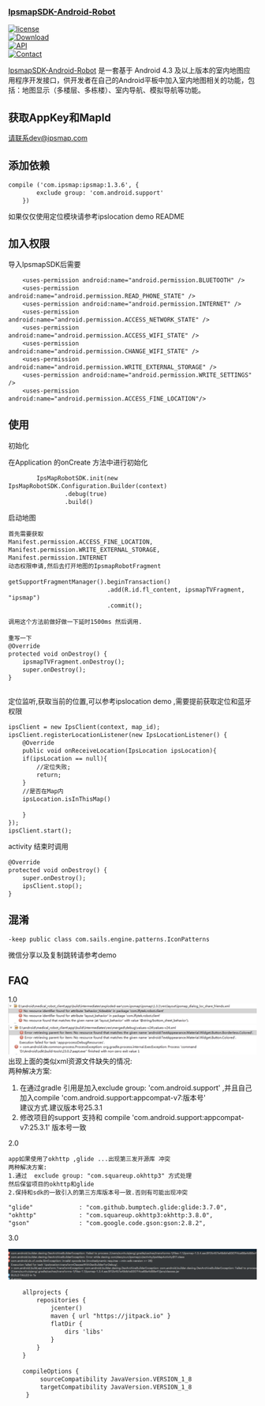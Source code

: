 ### [IpsmapSDK-Android-Robot](https://github.com/ipsmap/IpsmapSDK-Android-Robot)

[![license](https://img.shields.io/hexpm/l/plug.svg)](https://raw.githubusercontent.com/typ0520/fastdex/master/LICENSE)  
[![Download](https://api.bintray.com/packages/xun/maven/com.ipsmap/images/download.svg)](https://bintray.com/xun/maven/com.ipsmap/_latestVersion)  
[![API](https://img.shields.io/badge/API-18%2B-green.svg?style=flat)](https://android-arsenal.com/api?level=18)  
[![Contact](https://img.shields.io/badge/Author-IpsMap-orange.svg?style=flat)](http://ipsmap.com)

[IpsmapSDK-Android-Robot](https://github.com/ipsmap/IpsmapSDK-Android-Robot) 是一套基于 Android 4.3 及以上版本的室内地图应用程序开发接口，供开发者在自己的Android平板中加入室内地图相关的功能，包括：地图显示（多楼层、多栋楼）、室内导航、模拟导航等功能。

## 获取AppKey和MapId

请联系dev@ipsmap.com

## 添加依赖

```
compile ('com.ipsmap:ipsmap:1.3.6', {
        exclude group: 'com.android.support'
    })
```

如果仅仅使用定位模块请参考ipslocation demo README

## 加入权限

导入IpsmapSDK后需要

```
    <uses-permission android:name="android.permission.BLUETOOTH" />
    <uses-permission android:name="android.permission.READ_PHONE_STATE" />
    <uses-permission android:name="android.permission.INTERNET" />
    <uses-permission android:name="android.permission.ACCESS_NETWORK_STATE" />
    <uses-permission android:name="android.permission.ACCESS_WIFI_STATE" />
    <uses-permission android:name="android.permission.CHANGE_WIFI_STATE" />
    <uses-permission android:name="android.permission.WRITE_EXTERNAL_STORAGE" />
    <uses-permission android:name="android.permission.WRITE_SETTINGS" />
    <uses-permission android:name="android.permission.ACCESS_FINE_LOCATION"/>
```

## 使用

初始化

在Application 的onCreate 方法中进行初始化

```
        IpsMapRobotSDK.init(new IpsMapRobotSDK.Configuration.Builder(context)
                .debug(true)
                .build()
```

启动地图

```
首先需要获取
Manifest.permission.ACCESS_FINE_LOCATION, Manifest.permission.WRITE_EXTERNAL_STORAGE, Manifest.permission.INTERNET
动态权限申请,然后去打开地图的IpsmapRobotFragment

getSupportFragmentManager().beginTransaction()
                            .add(R.id.fl_content, ipsmapTVFragment, "ipsmap")
                            .commit();

调用这个方法前做好做一下延时1500ms 然后调用.

重写一下  
@Override
protected void onDestroy() {
    ipsmapTVFragment.onDestroy();
    super.onDestroy();
}


```

定位监听,获取当前的位置,可以参考ipslocation demo ,需要提前获取定位和蓝牙权限

```
ipsClient = new IpsClient(context, map_id); 
ipsClient.registerLocationListener(new IpsLocationListener() {
    @Override
    public void onReceiveLocation(IpsLocation ipsLocation){
    if(ipsLocation == null){
        //定位失败;
        return;
    }
    //是否在Map内
    ipsLocation.isInThisMap()

    }
});
ipsClient.start();
```

activity 结束时调用

```
@Override
protected void onDestroy() {
    super.onDestroy();
    ipsClient.stop();
}
```

## 混淆

```
-keep public class com.sails.engine.patterns.IconPatterns
```

微信分享以及复制跳转请参考demo

## FAQ

1.0  
![](/pic/7991511168017_.pic.jpg)  
![](/pic/8021511168507_.pic.jpg)  
出现上面的类似xml资源文件缺失的情况:  
两种解决方案:  
1. 在通过gradle 引用是加入exclude group: 'com.android.support' ,并且自己加入compile 'com.android.support:appcompat-v7:版本号'  
建议方式.建议版本号25.3.1  
2. 修改项目的support 支持和  compile 'com.android.support:appcompat-v7:25.3.1' 版本号一致

2.0

```
app如果使用了okhttp ,glide ...出现第三发开源库 冲突
两种解决方案:
1.通过  exclude group: "com.squareup.okhttp3" 方式处理
然后保留项目的okhttp和glide 
2.保持和sdk的一致引入的第三方库版本号一致.否则有可能出现冲突
```

```
"glide"             : "com.github.bumptech.glide:glide:3.7.0",
"okhttp"            : "com.squareup.okhttp3:okhttp:3.8.0",
"gson"              : "com.google.code.gson:gson:2.8.2",
```

3.0

![](/pic/AC0BDB3E-C313-4644-AB5F-F3C8FA209AEC.png)

```
    allprojects {
        repositories {
            jcenter()
            maven { url "https://jitpack.io" }
            flatDir {
                dirs 'libs'
            }
        }
    }

    compileOptions {
         sourceCompatibility JavaVersion.VERSION_1_8
         targetCompatibility JavaVersion.VERSION_1_8
     }
```



